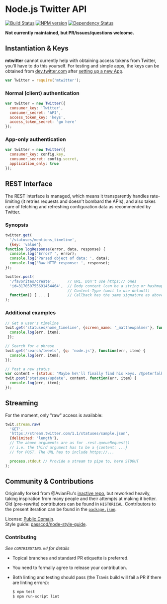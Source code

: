 Node.js Twitter API
===================

[![Build Status](https://travis-ci.org/passcod/mtwitter.svg)](https://travis-ci.org/passcod/mtwitter)
[![NPM version](https://badge.fury.io/js/mtwitter.svg)](http://npmjs.org/package/mtwitter)
[![Dependency Status](https://gemnasium.com/passcod/mtwitter.svg)](https://gemnasium.com/passcod/mtwitter)

__Not currently maintained, but PR/issues/questions welcome.__

Instantiation & Keys
--------------------

__mtwitter__ cannot currently help with obtaining access tokens from Twitter,
you'll have to do this yourself. For testing and simple apps, the keys can be
obtained from [dev.twitter.com][b1] after [setting up a new App][b2].

[b1]: https://dev.twitter.com
[b2]: https://dev.twitter.com/apps/new

``` javascript
var Twitter = require('mtwitter');
```

### Normal (client) authentication

``` javascript
var twitter = new Twitter({
  consumer_key: 'Twitter',
  consumer_secret: 'API',
  access_token_key: 'keys',
  access_token_secret: 'go here'
});
```

### App-only authentication

``` javascript
var twitter = new Twitter({
  consumer_key: config.key,
  consumer_secret: config.secret,
  application_only: true
});
```


REST Interface
--------------

The REST interface is managed, which means it transparently handles
rate-limiting (it retries requests and doesn't bombard the APIs),
and also takes care of fetching and refreshing configuration data as
recommended by Twitter.

### Synopsis

``` javascript
twitter.get(
  '/statuses/mentions_timeline',
  {key: 'value'},
function logResponse(error, data, response) {
  console.log('Error? ', error);
  console.log('Parsed object of data: ', data);
  console.log('Raw HTTP response: ', response);
});

twitter.post(
  '/favorites/create',      // URL. Don't use https:// ones
  'id=317050755691454464',  // Body content (can be a string or hashmap)
                            // Content-Type (omit to use default)
  function() { ... }        // Callback has the same signature as above
);
```


### Additional examples

``` javascript
// Get a user's timeline
twit.get('statuses/home_timeline', {screen_name: '_matthewpalmer'}, function(err, item) {
  console.log(err, item);
 });

// Search for a phrase
twit.get('search/tweets', {q: 'node.js'}, function(err, item) {
  console.log(err, item);
});

// Post a new status
var content = {status: 'Maybe he\'ll finally find his keys. /@peterfalk'};
twit.post('statuses/update', content, function(err, item) {
  console.log(err, item);
});
```

Streaming
---------

For the moment, only "raw" access is available:

```javascript
twit.stream.raw(
  'GET',
  'https://stream.twitter.com/1.1/statuses/sample.json',
  {delimited: 'length'},
  // The above arguments are as for .rest.queueRequest()
  // i.e. the third argument has to be a {content: ...}
  // for POST. The URL has to include https://...

  process.stdout // Provide a stream to pipe to, here STDOUT
);
```


Community & Contributions
-------------------------

Originally forked from @AvianFlu's [inactive repo][c1],
but reworked heavily, taking inspiration from many people
and their attempts at making it better. Old (pre-rewrite)
contributors can be found in `HISTORICAL`. Contributors to
the present iteration can be found in the [`package.json`][c2].

License: [Public Domain][c0].  
Style guide: [passcod/node-style-guide][c3].  

### Contributing

_See `CONTRIBUTING.md` for details_

 - Topical branches and standard PR etiquette is preferred.
 - You need to formally agree to release your contribution.
 - Both linting and testing should pass (the Travis build will fail
   a PR if there are linting errors):

   ``` bash
   $ npm test
   $ npm run-script lint
   ```

[c0]: https://passcod.name/PUBLIC.txt
[c1]: https://github.com/AvianFlu/ntwitter
[c2]: https://github.com/passcod/mtwitter/blob/master/package.json
[c3]: https://github.com/passcod/node-style-guide
[c4]: https://freenode.net
